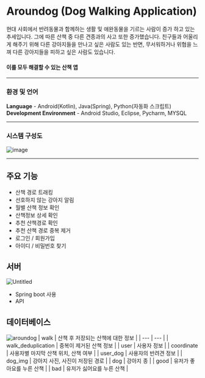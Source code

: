 # Aroundog (Dog Walking Application)
현대 사회에서 반려동물과 함께하는 생활 및 애완동물을 기르는 사람이 증가 하고 있는 추세입니다. 그에 따른 산책 중 다른 견종과의 사고 또한 증가했습니다. 친구들과 어울리게 해주기 위해 다른 강아지들을 만나고 싶은 사람도 있는 반면, 무서워하거나 위협을 느껴 다른 강아지들을 피하고 싶은 사람도 있습니다. 

#### 이를 모두 해결할 수 있는 산책 앱

---
### 환경 및 언어  
**Language** - Android(Kotlin), Java(Spring), Python(자동화 스크립트)  
**Development Environment** - Android Studio, Eclipse, Pycharm, MYSQL
  
---
### 시스템 구성도
![image](https://user-images.githubusercontent.com/54983139/203083353-ee904d3a-2d46-490e-a448-78365437400e.png)

---

## 주요 기능

- 산책 경로 트래킹
- 선호하지 않는 강아지 알림
- 월별 산책 정보 확인
- 산책정보 상세 확인
- 추천 산책경로 확인
- 추천 산책 경로 중복 제거
- 로그인 / 회원가입
- 아이디 / 비밀번호 찾기

## 서버

![Untitled](https://user-images.githubusercontent.com/54983139/193743481-d3762456-f786-4eb8-908a-70202afb49cd.png)
- Spring boot 사용
- API

## 데이터베이스
![aroundog](https://user-images.githubusercontent.com/58110946/204068160-ab257cfc-eb57-4d8e-a67c-941de43777a9.png)
| walk | 산책 후 저장되는 산책에 대한 정보 |
| --- | --- |
| walk_deduplication | 중복이 제거된 산책 정보 |
| user | 사용자 정보 |
| coordinate | 사용자별 마지막 산책 위치, 산책 여부 |
| user_dog | 사용자의 반려견 정보 |
| dog_img | 강아지 사진, 사진이 저장된 경로 |
| dog | 강아지 종 |
| good | 유저가 좋아요를 누른 산책 |
| bad | 유저가 싫어요를 누른 산책 |
